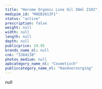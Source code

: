 ```yaml
---
title: "Herome Organic Line Oil 30ml 2102"
medipim_id: "MAEB2613F1"
status: "active"
prescription: false
weight: null
width: null
length: null
depth: null
publicprice: 19.95
brands_name_nl: null
cnk: "3384138"
photos_medium: null
apbcategory_name_nl: "Cosmetisch"
publiccategory_name_nl: "Handverzorging"
---
```

null
